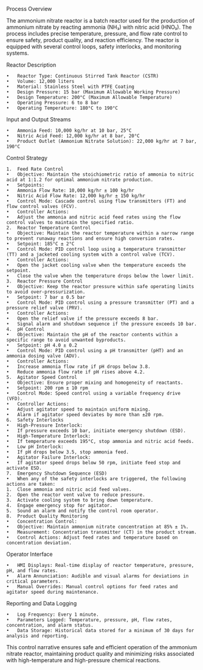 Process Overview

The ammonium nitrate reactor is a batch reactor used for the production of ammonium nitrate by reacting ammonia (NH₃) with nitric acid (HNO₃). The process includes precise temperature, pressure, and flow rate control to ensure safety, product quality, and reaction efficiency. The reactor is equipped with several control loops, safety interlocks, and monitoring systems.

Reactor Description

	•	Reactor Type: Continuous Stirred Tank Reactor (CSTR)
	•	Volume: 12,000 liters
	•	Material: Stainless Steel with PTFE Coating
	•	Design Pressure: 15 bar (Maximum Allowable Working Pressure)
	•	Design Temperature: 200°C (Maximum Allowable Temperature)
	•	Operating Pressure: 6 to 8 bar
	•	Operating Temperature: 180°C to 190°C

Input and Output Streams

	•	Ammonia Feed: 10,000 kg/hr at 10 bar, 25°C
	•	Nitric Acid Feed: 12,000 kg/hr at 8 bar, 20°C
	•	Product Outlet (Ammonium Nitrate Solution): 22,000 kg/hr at 7 bar, 190°C

Control Strategy

	1.	Feed Rate Control
	•	Objective: Maintain the stoichiometric ratio of ammonia to nitric acid at 1:1.2 for optimal ammonium nitrate production.
	•	Setpoints:
	•	Ammonia Flow Rate: 10,000 kg/hr ± 100 kg/hr
	•	Nitric Acid Flow Rate: 12,000 kg/hr ± 150 kg/hr
	•	Control Mode: Cascade control using flow transmitters (FT) and flow control valves (FCV).
	•	Controller Actions:
	•	Adjust the ammonia and nitric acid feed rates using the flow control valves to maintain the specified ratio.
	2.	Reactor Temperature Control
	•	Objective: Maintain the reactor temperature within a narrow range to prevent runaway reactions and ensure high conversion rates.
	•	Setpoint: 185°C ± 2°C
	•	Control Mode: PID control loop using a temperature transmitter (TT) and a jacketed cooling system with a control valve (TCV).
	•	Controller Actions:
	•	Open the jacket cooling valve when the temperature exceeds the setpoint.
	•	Close the valve when the temperature drops below the lower limit.
	3.	Reactor Pressure Control
	•	Objective: Keep the reactor pressure within safe operating limits to avoid over-pressurization.
	•	Setpoint: 7 bar ± 0.5 bar
	•	Control Mode: PID control using a pressure transmitter (PT) and a pressure relief valve (PRV).
	•	Controller Actions:
	•	Open the relief valve if the pressure exceeds 8 bar.
	•	Signal alarm and shutdown sequence if the pressure exceeds 10 bar.
	4.	pH Control
	•	Objective: Maintain the pH of the reactor contents within a specific range to avoid unwanted byproducts.
	•	Setpoint: pH 4.0 ± 0.2
	•	Control Mode: PID control using a pH transmitter (pHT) and an ammonia dosing valve (ADV).
	•	Controller Actions:
	•	Increase ammonia flow rate if pH drops below 3.8.
	•	Reduce ammonia flow rate if pH rises above 4.2.
	5.	Agitator Speed Control
	•	Objective: Ensure proper mixing and homogeneity of reactants.
	•	Setpoint: 200 rpm ± 10 rpm
	•	Control Mode: Speed control using a variable frequency drive (VFD).
	•	Controller Actions:
	•	Adjust agitator speed to maintain uniform mixing.
	•	Alarm if agitator speed deviates by more than ±20 rpm.
	6.	Safety Interlocks
	•	High-Pressure Interlock:
	•	If pressure exceeds 10 bar, initiate emergency shutdown (ESD).
	•	High-Temperature Interlock:
	•	If temperature exceeds 195°C, stop ammonia and nitric acid feeds.
	•	Low pH Interlock:
	•	If pH drops below 3.5, stop ammonia feed.
	•	Agitator Failure Interlock:
	•	If agitator speed drops below 50 rpm, initiate feed stop and activate ESD.
	7.	Emergency Shutdown Sequence (ESD)
	•	When any of the safety interlocks are triggered, the following actions are taken:
	1.	Close ammonia and nitric acid feed valves.
	2.	Open the reactor vent valve to reduce pressure.
	3.	Activate cooling system to bring down temperature.
	4.	Engage emergency stop for agitator.
	5.	Sound an alarm and notify the control room operator.
	8.	Product Quality Monitoring
	•	Concentration Control:
	•	Objective: Maintain ammonium nitrate concentration at 85% ± 1%.
	•	Measurement: Concentration transmitter (CT) in the product stream.
	•	Control Actions: Adjust feed rates and temperature based on concentration deviation.

Operator Interface

	•	HMI Displays: Real-time display of reactor temperature, pressure, pH, and flow rates.
	•	Alarm Annunciation: Audible and visual alarms for deviations in critical parameters.
	•	Manual Overrides: Manual control options for feed rates and agitator speed during maintenance.

Reporting and Data Logging

	•	Log Frequency: Every 1 minute.
	•	Parameters Logged: Temperature, pressure, pH, flow rates, concentration, and alarm status.
	•	Data Storage: Historical data stored for a minimum of 30 days for analysis and reporting.

This control narrative ensures safe and efficient operation of the ammonium nitrate reactor, maintaining product quality and minimizing risks associated with high-temperature and high-pressure chemical reactions.
